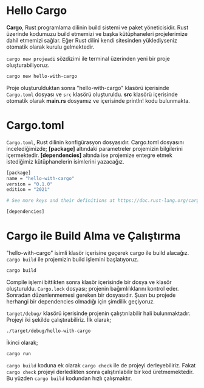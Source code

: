 # Hello Cargo
**Cargo**, Rust programlama dilinin build sistemi ve paket yöneticisidir.
Rust üzerinde kodumuzu build etmemizi ve başka kütüphaneleri projelerimize dahil etmemizi sağlar. 
Eğer Rust dilini kendi sitesinden yüklediyseniz otomatik olarak kurulu gelmektedir.

`cargo new projeadi` sözdizimi ile terminal üzerinden yeni bir proje oluşturabiliyoruz.
```sh
cargo new hello-with-cargo
```
Proje oluşturulduktan sonra "hello-with-cargo" klasörü içerisinde `Cargo.toml` dosyası ve `src` klasörü oluşturuldu. 
**src** klasörü içerisinde otomatik olarak **main.rs** dosyamız ve içerisinde println! kodu bulunmakta.
# Cargo.toml
`Cargo.toml`, Rust dilinin konfigürasyon dosyasıdır.
Cargo.toml dosyasını incelediğimizde;
**[package]** altındaki parametreler projemizin bilgilerini içermektedir. 
**[dependencies]** altında ise projemize entegre etmek istediğimiz kütüphanelerin isimlerini yazacağız. 
```sh
[package]
name = "hello-with-cargo"
version = "0.1.0"
edition = "2021"

# See more keys and their definitions at https://doc.rust-lang.org/cargo/reference/manifest.html

[dependencies]
```

# Cargo ile Build Alma ve Çalıştırma
"hello-with-cargo" isimli klasör içerisine geçerek cargo ile build alacağız. `cargo build` ile projemizin build işlemini başlatıyoruz.
```sh
cargo build
```
Compile işlemi bittikten sonra klasör içerisinde bir dosya ve klasör oluşturuldu.
`Cargo.lock` dosyası; projenin bağımlılıklarını kontrol eder. Sonradan düzenlenmemesi gereken bir dosyasıdır.
Şuan bu projede herhangi bir dependencies olmadığı için şimdilik geçiyoruz.

`target/debug/` klasörü içerisinde projenin çalıştırılabilir hali bulunmaktadır.
Projeyi iki şekilde çalıştırabiliriz.
İlk olarak;
```sh
./target/debug/hello-with-cargo
```
İkinci olarak;
```sh
cargo run
```

`cargo build` koduna ek olarak `cargo check` ile de projeyi derleyebiliriz. Fakat `cargo check` projeyi derledikten sonra çalıştırılabilir bir kod üretmemektedir. Bu yüzden `cargo build` kodundan hızlı çalışmaktır. 